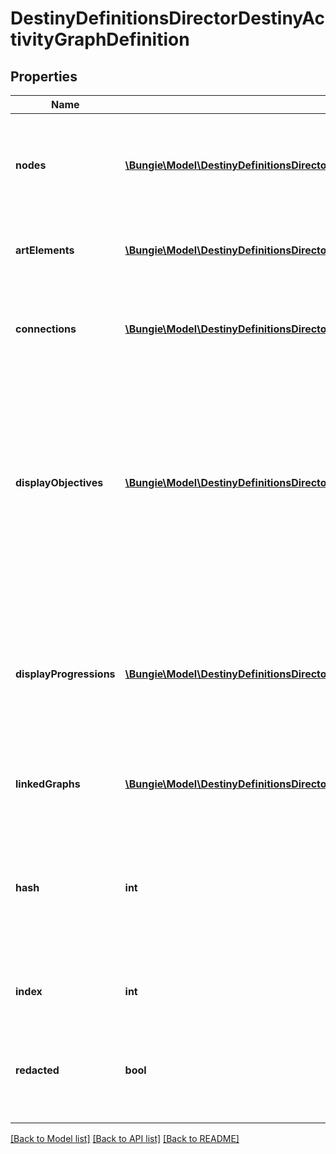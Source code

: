 # DestinyDefinitionsDirectorDestinyActivityGraphDefinition

## Properties
Name | Type | Description | Notes
------------ | ------------- | ------------- | -------------
**nodes** | [**\Bungie\Model\DestinyDefinitionsDirectorDestinyActivityGraphNodeDefinition[]**](DestinyDefinitionsDirectorDestinyActivityGraphNodeDefinition.md) | These represent the visual \&quot;nodes\&quot; on the map&#39;s view. These are the activities you can click on in the map. | [optional] 
**artElements** | [**\Bungie\Model\DestinyDefinitionsDirectorDestinyActivityGraphArtElementDefinition[]**](DestinyDefinitionsDirectorDestinyActivityGraphArtElementDefinition.md) | Represents one-off/special UI elements that appear on the map. | [optional] 
**connections** | [**\Bungie\Model\DestinyDefinitionsDirectorDestinyActivityGraphConnectionDefinition[]**](DestinyDefinitionsDirectorDestinyActivityGraphConnectionDefinition.md) | Represents connections between graph nodes. However, it lacks context that we&#39;d need to make good use of it. | [optional] 
**displayObjectives** | [**\Bungie\Model\DestinyDefinitionsDirectorDestinyActivityGraphDisplayObjectiveDefinition[]**](DestinyDefinitionsDirectorDestinyActivityGraphDisplayObjectiveDefinition.md) | Objectives can display on maps, and this is supposedly metadata for that. I have not had the time to analyze the details of what is useful within however: we could be missing important data to make this work. Expect this property to be expanded on later if possible. | [optional] 
**displayProgressions** | [**\Bungie\Model\DestinyDefinitionsDirectorDestinyActivityGraphDisplayProgressionDefinition[]**](DestinyDefinitionsDirectorDestinyActivityGraphDisplayProgressionDefinition.md) | Progressions can also display on maps, but similarly to displayObjectives we appear to lack some required information and context right now. We will have to look into it later and add more data if possible. | [optional] 
**linkedGraphs** | [**\Bungie\Model\DestinyDefinitionsDirectorDestinyLinkedGraphDefinition[]**](DestinyDefinitionsDirectorDestinyLinkedGraphDefinition.md) | Represents links between this Activity Graph and other ones. | [optional] 
**hash** | **int** | The unique identifier for this entity. Guaranteed to be unique for the type of entity, but not globally.  When entities refer to each other in Destiny content, it is this hash that they are referring to. | [optional] 
**index** | **int** | The index of the entity as it was found in the investment tables. | [optional] 
**redacted** | **bool** | If this is true, then there is an entity with this identifier/type combination, but BNet is not yet allowed to show it. Sorry! | [optional] 

[[Back to Model list]](../README.md#documentation-for-models) [[Back to API list]](../README.md#documentation-for-api-endpoints) [[Back to README]](../README.md)


